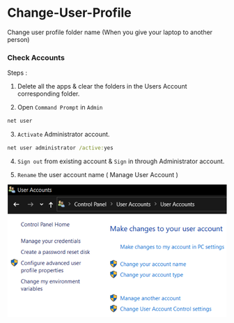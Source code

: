 # Change-User-Profile
Change user profile folder name (When you give your laptop to another person)

### Check Accounts 

Steps :

1. Delete all the apps & clear the folders in the Users Account corresponding folder.

2. Open `Command Prompt` in `Admin` 

```cmd
net user
```

3. `Activate` Administrator account.

```cmd
net user administrator /active:yes
```

4. `Sign out` from existing account & `Sign` in through Administrator account.

5. `Rename` the user account name ( Manage User Account )

![Manage User Account](Manage.png)
